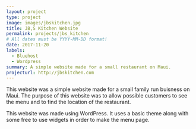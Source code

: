 ```yaml
---
layout: project
type: project
image: images/jbskitchen.jpg
title: JB,S Kitchen Website
permalink: projects/jbs_kitchen
# All dates must be YYYY-MM-DD format!
date: 2017-11-20
labels:
  - Bluehost
  - Wordpress 
summary: A simple website made for a small restaurant on Maui.
projecturl: http://jbskitchen.com
---
```


This website was a simple website made for a small family run buisness on Maui. The purpose of this website was to allow possible customers to see the menu and to find the location of the restaurant.

This website was made using WordPress. It uses a basic theme along with some free to use widgets in order to make the menu page.
 
